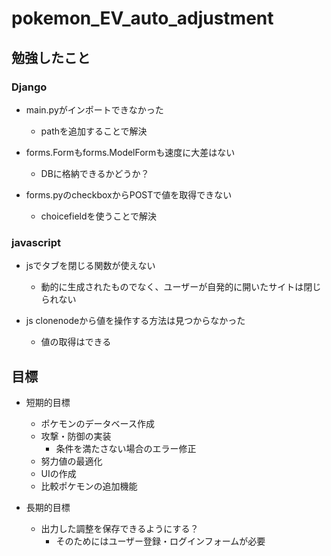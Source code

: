 # pokemon_EV_auto_adjustment

## 勉強したこと
### Django
- main.pyがインポートできなかった
  - pathを追加することで解決

- forms.Formもforms.ModelFormも速度に大差はない
  - DBに格納できるかどうか？

- forms.pyのcheckboxからPOSTで値を取得できない
  - choicefieldを使うことで解決

### javascript
- jsでタブを閉じる関数が使えない
  - 動的に生成されたものでなく、ユーザーが自発的に開いたサイトは閉じられない

- js clonenodeから値を操作する方法は見つからなかった
  - 値の取得はできる

## 目標
- 短期的目標
  - ポケモンのデータベース作成
  - 攻撃・防御の実装
    - 条件を満たさない場合のエラー修正
  - 努力値の最適化
  - UIの作成
  - 比較ポケモンの追加機能

- 長期的目標
  - 出力した調整を保存できるようにする？
    - そのためにはユーザー登録・ログインフォームが必要
